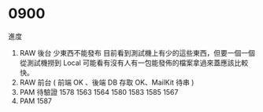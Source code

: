# 0900

進度

1. RAW 後台 少東西不能發布 目前看到測試機上有少的這些東西，但要一個一個從測試機撈到 Local
    可能看有沒有人有一包能發佈的檔案拿過來蓋應該比較快。
2. RAW 前台 ( 前端 OK 、後端 DB 存取 OK、MailKit 待串 )
3. PAM 待驗證 1578 1563 1564 1580 1583 1585 1567
4. PAM 1587
